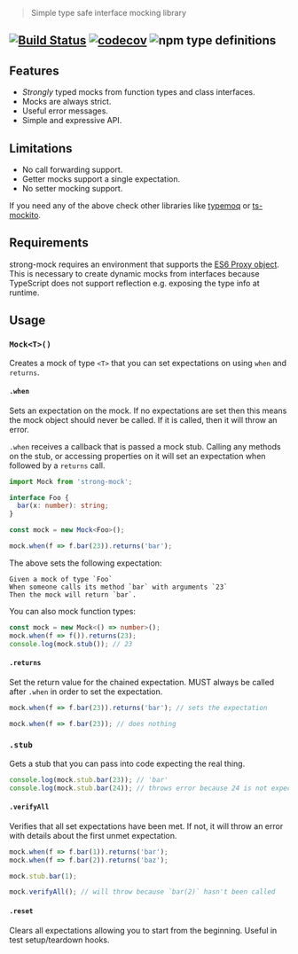 > Simple type safe interface mocking library

[![Build Status](https://travis-ci.com/NiGhTTraX/strong-mock.svg?branch=master)](https://travis-ci.com/NiGhTTraX/strong-mock) [![codecov](https://codecov.io/gh/NiGhTTraX/strong-mock/branch/master/graph/badge.svg)](https://codecov.io/gh/NiGhTTraX/strong-mock) ![npm type definitions](https://img.shields.io/npm/types/strong-mock.svg)
----

## Features

- _Strongly_ typed mocks from function types and class interfaces.
- Mocks are always strict.
- Useful error messages.
- Simple and expressive API.


## Limitations

- No call forwarding support.
- Getter mocks support a single expectation.
- No setter mocking support.

If you need any of the above check other libraries like [typemoq](https://github.com/florinn/typemoq) or [ts-mockito](https://github.com/NagRock/ts-mockito).


## Requirements

strong-mock requires an environment that supports the [ES6 Proxy object](https://developer.mozilla.org/en-US/docs/Web/JavaScript/Reference/Global_Objects/Proxy). This is necessary to create dynamic mocks from interfaces because TypeScript does not support reflection e.g. exposing the type info at runtime.


## Usage

### `Mock<T>()`

Creates a mock of type `<T>` that you can set expectations on using `when` and `returns`.

#### `.when`

Sets an expectation on the mock. If no expectations are set then this means the mock object should never be called. If it is called, then it will throw an error.

`.when` receives a callback that is passed a mock stub. Calling any methods on the stub, or accessing properties on it will set an expectation when followed by a `returns` call.

```typescript
import Mock from 'strong-mock';

interface Foo {
  bar(x: number): string;
}

const mock = new Mock<Foo>();

mock.when(f => f.bar(23)).returns('bar');
```

The above sets the following expectation:

```gherkin
Given a mock of type `Foo`
When someone calls its method `bar` with arguments `23`
Then the mock will return `bar`.
```

You can also mock function types:

```typescript
const mock = new Mock<() => number>();
mock.when(f => f()).returns(23);
console.log(mock.stub()); // 23
```

#### `.returns`

Set the return value for the chained expectation. MUST always be called after `.when` in order to set the expectation.

```typescript
mock.when(f => f.bar(23)).returns('bar'); // sets the expectation

mock.when(f => f.bar(23)); // does nothing
```

### `.stub`

Gets a stub that you can pass into code expecting the real thing.

```typescript
console.log(mock.stub.bar(23)); // 'bar'
console.log(mock.stub.bar(24)); // throws error because 24 is not expected
```

#### `.verifyAll`

Verifies that all set expectations have been met. If not, it will throw an error with details about the first unmet expectation.

```typescript
mock.when(f => f.bar(1)).returns('bar');
mock.when(f => f.bar(2)).returns('baz');

mock.stub.bar(1);

mock.verifyAll(); // will throw because `bar(2)` hasn't been called
```


#### `.reset`

Clears all expectations allowing you to start from the beginning. Useful in test setup/teardown hooks.
